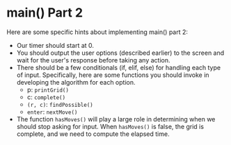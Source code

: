 <!--title={user input: main() part 2}-->

<!--badges={Algorithmns:10}-->

<!--concepts{User Input}-->

# main() Part 2

Here are some specific hints about implementing main() part 2:

* Our timer should start at 0.
* You should output the user options (described earlier) to the screen and wait for the user's response before taking any action.
* There should be a few conditionals (if, elif, else) for handling each type of input. Specifically, here are some functions you should invoke in developing the algorithm for each option.
  * p: `printGrid()`
  * c: `complete()`
  * `(r, c)`: `findPossible()`
  * `enter`: `nextMove()`
* The function `hasMoves()` will play a large role in determining when we should stop asking for input. When `hasMoves()` is false, the grid is complete, and we need to compute the elapsed time. 



